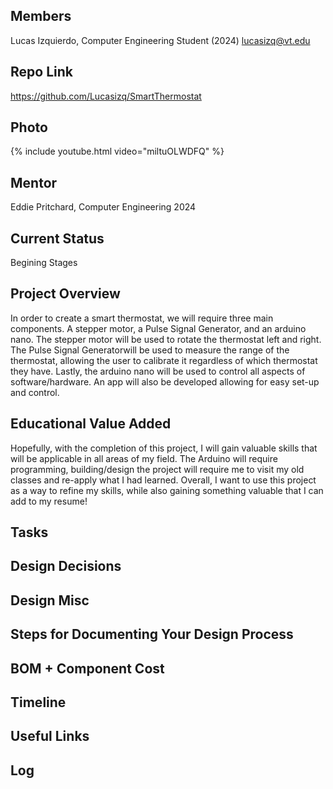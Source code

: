 ## Members
Lucas Izquierdo, Computer Engineering Student (2024)
lucasizq@vt.edu

## Repo Link
<a class="button is-link" href="https://github.com/Lucasizq/SmartThermostat" >https://github.com/Lucasizq/SmartThermostat</a>

## Photo
{% include youtube.html video="miltuOLWDFQ" %}

## Mentor
Eddie Pritchard, Computer Engineering 2024

## Current Status
Begining Stages

## Project Overview

 In order to create a smart thermostat,  we will require three main components. A stepper motor, a Pulse Signal Generator, and an arduino nano. The stepper motor will be used to rotate the thermostat left and right. The Pulse Signal Generatorwill be used to measure the range of the thermostat, allowing the user to calibrate it regardless of which thermostat they have. Lastly, the arduino nano will be used to control all aspects of software/hardware. An app will also be developed allowing for easy set-up and control.

## Educational Value Added

Hopefully, with the completion of this project, I will gain valuable skills that will be applicable in all areas of my field. The Arduino will require programming, building/design the project will require me to visit my old classes and re-apply what I had learned. Overall, I want to use this project as a way to refine my skills, while also gaining something valuable that I can add to my resume!

## Tasks

<!-- Your Text Here. See Example above -->

## Design Decisions

<!-- Your Text Here. See Example above -->

## Design Misc

<!-- Your Text Here. See Example above -->

## Steps for Documenting Your Design Process

<!-- Your Text Here. See Example above -->

## BOM + Component Cost

<!-- Your Text Here. See Example above -->

## Timeline

<!-- Your Text Here. See Example above -->

## Useful Links

<!-- Your Text Here. See Example above -->

## Log

<!-- Your Text Here. See Example above -->